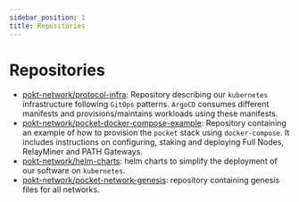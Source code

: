 ```yaml
---
sidebar_position: 1
title: Repositories
---
```


# Repositories <!-- omit in toc -->

- [pokt-network/protocol-infra](https://github.com/pokt-network/protocol-infra):
  Repository describing our `kubernetes` infrastructure following `GitOps` patterns.
  `ArgoCD` consumes different manifests and provisions/maintains workloads using these manifests.
- [pokt-network/pocket-docker-compose-example](https://github.com/pokt-network/pocket-docker-compose-example):
  Repository containing an example of how to provision the `pocket` stack using `docker-compose`.
  It includes instructions on configuring, staking and deploying Full Nodes, RelayMiner and PATH Gateways.
- [pokt-network/helm-charts](https://github.com/pokt-network/helm-charts): helm charts to simplify the deployment of our software on `kubernetes`.
- [pokt-network/pocket-network-genesis](https://github.com/pokt-network/pocket-network-genesis): repository containing genesis files for all networks.
